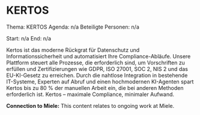 # KERTOS
Thema: KERTOS
Agenda: n/a
Beteiligte Personen: n/a

Start: n/a
End: n/a

Kertos ist das moderne Rückgrat für Datenschutz und Informationssicherheit und automatisiert Ihre Compliance-Abläufe. Unsere Plattform steuert alle Prozesse, die erforderlich sind, um Vorschriften zu erfüllen und Zertifizierungen wie GDPR, ISO 27001, SOC 2, NIS 2 und das EU-KI-Gesetz zu erreichen. Durch die nahtlose Integration in bestehende IT-Systeme, Experten auf Abruf und einen hochmodernen KI-Agenten spart Kertos bis zu 80 % der manuellen Arbeit ein, die bei anderen Methoden erforderlich ist. Kertos – maximale Compliance, minimaler Aufwand.

**Connection to Miele:** This content relates to ongoing work at Miele.
